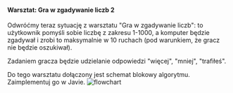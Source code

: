 #### Warsztat: Gra w zgadywanie liczb 2

Odwróćmy teraz sytuację z warsztatu "Gra w zgadywanie liczb": to użytkownik pomyśli sobie liczbę z zakresu 1-1000, a komputer będzie zgadywał i zrobi to maksymalnie w 10 ruchach (pod warunkiem, że gracz nie będzie oszukiwał).

Zadaniem gracza będzie udzielanie odpowiedzi "więcej", "mniej", "trafiłeś".

Do tego warsztatu dołączony jest schemat blokowy algorytmu. Zaimplementuj go w Javie.
![flowchart](flowchart.png)
